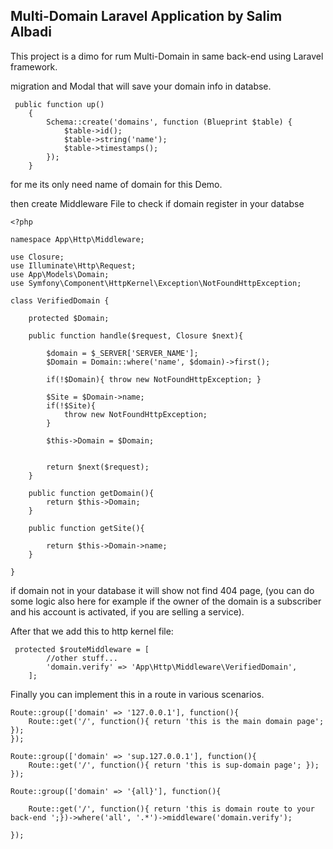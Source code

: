 ## Multi-Domain Laravel Application by Salim Albadi

This project is a dimo for rum Multi-Domain in same back-end using Laravel framework. 

migration and Modal that will save your domain info in databse. 

```
 public function up()
    {
        Schema::create('domains', function (Blueprint $table) {
            $table->id();
            $table->string('name');
            $table->timestamps();
        });
    }
 ```  
 
for me its only need name of domain for this Demo.

then create Middleware File to check if domain register in your databse

```
<?php

namespace App\Http\Middleware;

use Closure;
use Illuminate\Http\Request;
use App\Models\Domain;
use Symfony\Component\HttpKernel\Exception\NotFoundHttpException;

class VerifiedDomain {

    protected $Domain;

    public function handle($request, Closure $next){

        $domain = $_SERVER['SERVER_NAME'];
        $Domain = Domain::where('name', $domain)->first();

        if(!$Domain){ throw new NotFoundHttpException; }

        $Site = $Domain->name;
        if(!$Site){
            throw new NotFoundHttpException;
        }

        $this->Domain = $Domain;

        
        return $next($request);
    }

    public function getDomain(){
        return $this->Domain;
    }

    public function getSite(){
      
        return $this->Domain->name;
    }

}

```

if domain not in your database it will show not find 404 page, (you can do some logic also here for example if the owner of the domain is a subscriber and his account is activated, if you are selling a service).

After that we add this to http kernel file:

```
 protected $routeMiddleware = [
        //other stuff...
        'domain.verify' => 'App\Http\Middleware\VerifiedDomain',
    ];
 ```

Finally you can implement this in a route in various scenarios.

```
Route::group(['domain' => '127.0.0.1'], function(){
    Route::get('/', function(){ return 'this is the main domain page'; });
});

Route::group(['domain' => 'sup.127.0.0.1'], function(){
    Route::get('/', function(){ return 'this is sup-domain page'; });
});

Route::group(['domain' => '{all}'], function(){
   
    Route::get('/', function(){ return 'this is domain route to your back-end ';})->where('all', '.*')->middleware('domain.verify');

});
```

